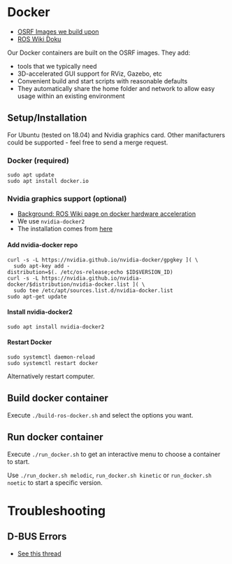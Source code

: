 # Docker 

* [OSRF Images we build upon](https://hub.docker.com/r/osrf/ros/tags)
* [ROS Wiki Doku](http://wiki.ros.org/docker/Tutorials)

Our Docker containers are built on the OSRF images. They add:
* tools that we typically need
* 3D-accelerated GUI support for RViz, Gazebo, etc
* Convenient build and start scripts with reasonable defaults
* They automatically share the home folder and network to allow easy usage within an existing environment

## Setup/Installation
For Ubuntu (tested on 18.04) and Nvidia graphics card. Other manifacturers could be supported - feel free to send a merge request.

### Docker (required)
```
sudo apt update
sudo apt install docker.io
```

### Nvidia graphics support (optional)

* [Background: ROS Wiki page on docker hardware acceleration](http://wiki.ros.org/docker/Tutorials/Hardware%20Acceleration)
* We use `nvidia-docker2`
* The installation comes from [here](https://github.com/nvidia/nvidia-docker/wiki/Installation-(version-2.0))

#### Add nvidia-docker repo
```
curl -s -L https://nvidia.github.io/nvidia-docker/gpgkey ]( \
  sudo apt-key add -
distribution=$(. /etc/os-release;echo $ID$VERSION_ID)
curl -s -L https://nvidia.github.io/nvidia-docker/$distribution/nvidia-docker.list ]( \
  sudo tee /etc/apt/sources.list.d/nvidia-docker.list
sudo apt-get update
````

#### Install nvidia-docker2
```
sudo apt install nvidia-docker2
```

#### Restart Docker
```
sudo systemctl daemon-reload
sudo systemctl restart docker
```
Alternatively restart computer.


## Build docker container
Execute `./build-ros-docker.sh` and select the options you want.

## Run docker container
Execute `./run_docker.sh` to get an interactive menu to choose a container to start.

Use `./run_docker.sh melodic`, `run_docker.sh kinetic` or `run_docker.sh noetic` to start a specific version.
# Troubleshooting

## D-BUS Errors
* [See this thread](https://answers.ros.org/question/301056/ros2-rviz-in-docker-container/)
